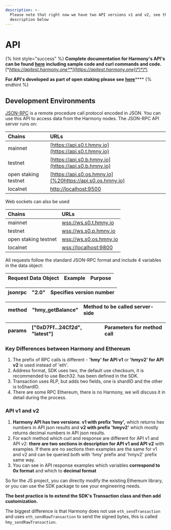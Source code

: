 ```yaml
---
description: >-
  Please note that right now we have two API versions v1 and v2, see the
  description below
---
```


# API

{% hint style="success" %}
**Complete documentation for Harmony's API's can be found** [**here**](https://apitest.harmony.one) **including sample code and curl commands and code.** [**https://apitest.harmony.one**](https://apitest.harmony.one)\*\*\*\*

 **For API's developed as part of open staking please see** [**here**](https://documenter.getpostman.com/view/9974547/SzKZsboq?version=latest)\*\*\*\*
{% endhint %}

## Development Environments

[JSON-RPC](https://en.wikipedia.org/wiki/JSON-RPC) is a remote procedure call protocol encoded in JSON. You can use this API to access data from the Harmony nodes. The JSON-RPC API server runs on:

| Chains | URLs |
| :--- | :--- |
| mainnet | [https://api.s0.t.hmny.io](https://api.s0.t.hmny.io) |
| testnet | [https://api.s0.b.hmny.io](https://api.s0.b.hmny.io) |
| open staking testnet | [https://api.s0.os.hmny.io](%20https://api.s0.os.hmny.io) |
| localnet | [http://localhost:9500](http://localhost:9500) |

Web sockets can also be used

| Chains | URLs |
| :--- | :--- |
| mainnet | [wss://ws.s0.t.hmny.io](wss://ws.s0.t.hmny.io) |
| testnet | [wss://ws.s0.p.hmny.io](wss://ws.s0.p.hmny.io) |
| open staking testnet | [wss://ws.s0.os.hmny.io](wss://ws.s0.os.hmny.io) |
| localnet | [wss://localhost:9800](./) |

All requests follow the standard JSON-RPC format and include 4 variables in the data object:

| Request Data Object | Example | Purpose |
| :--- | :--- | :--- |


| jsonrpc | "2.0" | Specifies version number |
| :--- | :--- | :--- |


| method | "hmy\_getBalance" | Method to be called server-side |
| :--- | :--- | :--- |


| params | \["0xD7Ff...24Cf2d", "latest"\] | Parameters for method call |
| :--- | :--- | :--- |


### Key Differences between Harmony and Ethereum

1. The prefix of RPC calls is different - **'hmy' for API v1** or **'hmyv2' for API v2** is used instead of 'eth'.
2. Address format, SDK uses two, the default use checksum, it is recommended to use Bech32. has been defined in the SDK.
3. Transaction uses RLP, but adds two fields, one is shardID and the other is toShardID.
4. There are some RPC Ethereum, there is no Harmony, we will discuss it in detail during the process.

### API v1 and v2

1. **Harmony API has two versions**: **v1 with prefix 'hmy',** which returns hex numbers in API json results and **v2 with prefix 'hmyv2'** which mostly returns decimal numbers in API json results.
2. For each method which curl and response are different for API v1 and API v2: **there are two sections in description for API v1 and API v2** with examples. If there are no sections then examples are the same for v1 and v2 and can be queried both with 'hmy' prefix and 'hmyv2' prefix same way.
3. You can see in API response examples which variables **correspond to 0x format** and which to **decimal format**

So for the JS project, you can directly modify the existing Ethereum library, or you can use the SDK package to see your engineering needs.

**The best practice is to extend the SDK's Transaction class and then add customization.**

The biggest difference is that Harmony does not use `eth_sendTransaction` and uses `eth_sendRawTransaction` to send the signed bytes, this is called `hmy_sendRawTransaction`.

